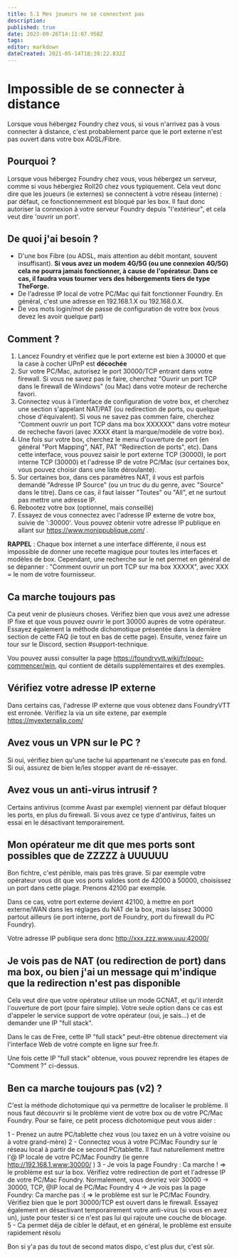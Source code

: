 ```yaml
---
title: 5.1 Mes joueurs ne se connectent pas
description: 
published: true
date: 2023-09-26T14:11:07.958Z
tags: 
editor: markdown
dateCreated: 2021-05-14T18:39:22.832Z
---
```


# Impossible de se connecter à distance

Lorsque vous hébergez Foundry chez vous, si vous n'arrivez pas à vous connecter à distance, c'est probablement parce que le port externe n'est pas ouvert dans votre box ADSL/Fibre.

## Pourquoi ?
Lorsque vous hébergez Foundry chez vous, vous hébergez un serveur, comme si vous hébergiez Roll20 chez vous typiquement. Cela veut donc dire que les joueurs (ie externes) se connectent à votre réseau (interne) : par défaut, ce fonctionnemment est bloqué par les box.
Il faut donc autoriser la connexion à votre serveur Foundry depuis "l'extérieur", et cela veut dire 'ouvrir un port'.

## De quoi j'ai besoin ?

- D'une box Fibre (ou ADSL, mais attention au débit montant, souvent insuffisant). **Si vous avez un modem 4G/5G (ou une connexion 4G/5G) cela ne pourra jamais fonctionner, à cause de l'opérateur. Dans ce cas, il faudra vous tourner vers des hébergements tiers de type TheForge.**
- De l'adresse IP local de votre PC/Mac qui fait fonctionner Foundry. En général, c'est une adresse en 192.168.1.X ou 192.168.0.X.
- De vos mots login/mot de passe de configuration de votre box (vous devez les avoir quelque part)

## Comment ?

1. Lancez Foundry et vérifiez que le port externe est bien à 30000 et que la case à cocher UPnP est **décochée**
2. Sur votre PC/Mac, autorisez le port 30000/TCP entrant dans votre firewall. Si vous ne savez pas le faire, cherchez "Ouvrir un port TCP dans le firewall de Windows" (ou Mac) dans votre moteur de recherche favori.
3. Connectez vous à l'interface de configuration de votre box, et cherchez une section s'appelant NAT/PAT (ou redirection de ports, ou quelque chose d'équivalent). Si vous ne savez pas commen faire, cherchez "Comment ouvrir un port TCP dans ma box XXXXXX" dans votre moteur de recheche favori (avec XXXX étant la marque/modèle de votre box).
4. Une fois sur votre box, cherchez le menu d'ouverture de port (en général "Port Mapping", NAT, PAT "Redirection de ports", etc). Dans cette interface, vous pouvez saisir le port externe TCP (30000), le port interne TCP (30000) et l'adresse IP de votre PC/Mac (sur certaines box, vous pouvez choisir dans une liste déroulante).
5. Sur certaines box, dans ces paramètres NAT, il vous est parfois demandé "Adresse IP Source" (ou un truc du du genre, avec "Source" dans le titre). Dans ce cas, il faut laisser "Toutes" ou "All", et ne surtout pas mettre une adresse IP.
6. Rebootez votre box (optionnel, mais conseillé)
7. Essayez de vous connectez avec l'adresse IP externe de votre box, suivie de ':30000'. Vous pouvez obtenir votre adresse IP publique en allant sur https://www.monippublique.com/ .

**RAPPEL** : Chaque box internet a une interface différente, il nous est impossible de donner une recette magique pour toutes les interfaces et modèles de box. Cependant, une recherche sur le net permet en général de se dépanner : "Comment ouvrir un port TCP sur ma box XXXXX", avec XXX = le nom de votre fournisseur.

## Ca marche toujours pas

Ca peut venir de plusieurs choses. Vérifiez bien que vous avez une adresse IP fixe et que vous pouvez ouvrir le port 30000 auprès de votre opérateur. Essayez également la méthode dichomotique présentée dans la dernière section de cette FAQ (ie tout en bas de cette page). Ensuite, venez faire un tour sur le Discord, section #support-technique.

Vou pouvez aussi consulter la page https://foundryvtt.wiki/fr/pour-commencer/win, qui contient de détails supplémentaires et des exemples.

## Vérifiez votre adresse IP externe

Dans certains cas, l'adresse IP externe que vous obtenez dans FoundryVTT est erronée. Vérifiez la via un site extene, par exemple https://myexternalip.com/ 

## Avez vous un VPN sur le PC ? 

Si oui, vérifiez bien qu'une tache lui appartenant ne s'execute pas en fond. Si oui, assurez de bien le/les stopper avant de ré-essayer. 

## Avez vous un anti-virus intrusif ?

Certains antivirus (comme Avast par exemple) viennent par défaut bloquer les ports, en plus du firewall. Si vous avez ce type d'antivirus, faites un essai en le désactivant temporairement.

## Mon opérateur me dit que mes ports sont possibles que de ZZZZZ à UUUUUU

Bon fichtre, c'est pénible, mais pas très grave. Si par exemple votre opérateur vous dit que vos ports valides sont de 42000 à 50000, choisissez un port dans cette plage. Prenons 42100 par exemple.

Dans ce cas, votre port externe devient 42100, à mettre en port externe/WAN dans les réglages du NAT de la box, mais laissez 30000 partout ailleurs (ie port interne, port de Foundry, port du firewall du PC Foundry).

Votre adresse IP publique sera donc http://xxx.zzz.www.uuu:42000/

## Je vois pas de NAT (ou redirection de port) dans ma box, ou bien j'ai un message qui m'indique que la redirection n'est pas disponible

Cela veut dire que votre opérateur utilise un mode GCNAT, et qu'il interdit l'ouverture de port (pour faire simple). Votre seule option dans ce cas est d'appeler le service support de votre opérateur (oui, je sais...) et de demander une IP "full stack".

Dans le cas de Free, cette IP "full stack" peut-être obtenue directement via l'interface Web de votre compte en ligne sur free.fr.

Une fois cette IP "full stack" obtenue, vous pouvez reprendre les étapes de "Comment ?" ci-dessus.

## Ben ca marche toujours pas (v2) ?

C'est la méthode dichotomique qui va permettre de localiser le problème. Il nous faut découvrir si le problème vient de votre box ou de votre PC/Mac Foundry. Pour se faire, ce petit process dichotomique peut vous aider : 

1 - Prenez un autre PC/tablette chez vous (ou taxez en un à votre voisine ou à votre grand-mère)
2 - Connectez vous à votre PC/Mac Foundry sur le réseau  local à partir de ce second PC/tablette. Il faut naturellement mettre l'@ IP locale de votre PC/Mac Foundry (ie genre http://192.168.1.www:30000/ )
3 - Je vois la page Foundry : Ca marche ! => le problème est sur la box. Vérifiez votre redirection de port et l'adresse IP de votre PC/Mac Foundry. Normalement, vous devriez voir 30000 -> 30000, TCP, @IP local de PC/Mac Foundry
4 -> Je vois pas la page Foundry: Ca marche pas :( => le problème est sur le PC/Mac Foundry. Vérifiez bien que le port 30000/TCP est ouvert dans le firewall. Essayez également en désactivant temporairement votre anti-virus (si vous en avez un), juste pour tester si ce n'est pas lui qui rajoute une couche de blocage.
5 - Ca permet déja de cibler le défaut, et en général, le problème est ensuite rapidement résolu 

Bon si y'a pas du tout de second matos dispo, c'est plus dur, c'est sûr.


